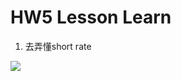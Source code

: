 # HW5 Lesson Learn

1. 去弄懂short rate <br/>
<img src="https://render.githubusercontent.com/render/math?math=dr=a[\theta(t)/a-r]*dt + \sigma*dz">

